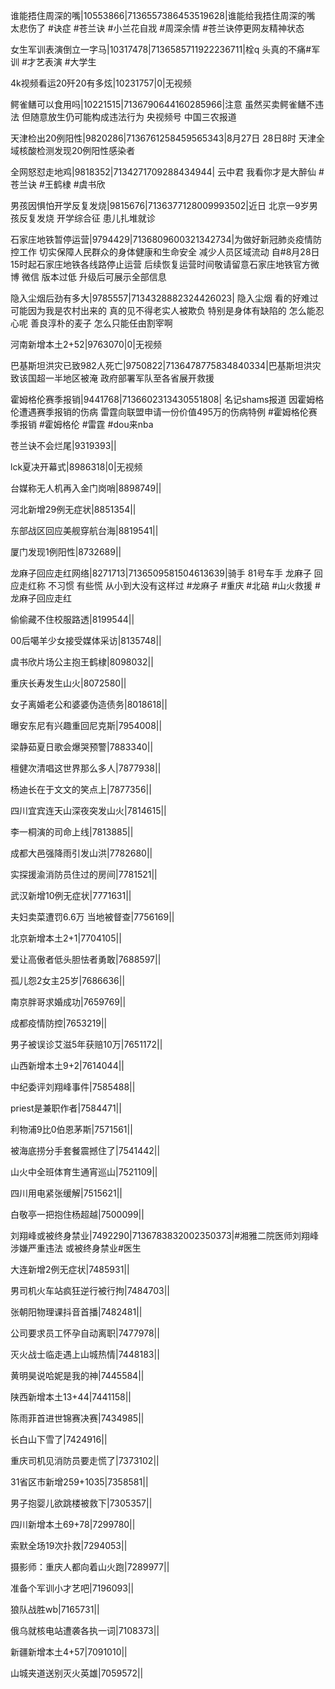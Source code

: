 谁能捂住周深的嘴|10553866|7136557386453519628|谁能给我捂住周深的嘴 太悲伤了  #诀症  #苍兰诀 #小兰花自戕 #周深余情 #苍兰诀停更网友精神状态

女生军训表演倒立一字马|10317478|7136585711922236711|栓q 头真的不痛#军训 #才艺表演 #大学生

4k视频看运20歼20有多炫|10231757|0|无视频

鳄雀鳝可以食用吗|10221515|7136790644160285966|注意 虽然买卖鳄雀鳝不违法 但随意放生仍可能构成违法行为  央视频号 中国三农报道 

天津检出20例阳性|9820286|7136761258459565343|8月27日 28日8时 天津全域核酸检测发现20例阳性感染者

全网怒怼走地鸡|9818352|7134271709288434944| 云中君 我看你才是大醉仙 #苍兰诀 #王鹤棣 #虞书欣

男孩因惧怕开学反复发烧|9815676|7136377128009993502|近日 北京一9岁男孩反复发烧   开学综合征 患儿扎堆就诊

石家庄地铁暂停运营|9794429|7136809600321342734|为做好新冠肺炎疫情防控工作 切实保障人民群众的身体健康和生命安全 减少人员区域流动 自#8月28日15时起石家庄地铁各线路停止运营 后续恢复运营时间敬请留意石家庄地铁官方微博 微信  版本过低 升级后可展示全部信息

隐入尘烟后劲有多大|9785557|7134328882324426023| 隐入尘烟 看的好难过 可能因为我是农村出来的 真的见不得老实人被欺负 特别是身体有缺陷的 怎么能忍心呢 善良淳朴的麦子 怎么只能任由割宰啊 

河南新增本土2+52|9763070|0|无视频

巴基斯坦洪灾已致982人死亡|9750822|7136478775834840334|巴基斯坦洪灾致该国超一半地区被淹 政府部署军队至各省展开救援

霍姆格伦赛季报销|9441768|7136602313430551808| 名记shams报道 因霍姆格伦遭遇赛季报销的伤病 雷霆向联盟申请一份价值495万的伤病特例 #霍姆格伦赛季报销 #霍姆格伦 #雷霆 #dou来nba

苍兰诀不会烂尾|9319393||

lck夏决开幕式|8986318|0|无视频

台媒称无人机再入金门岗哨|8898749||

河北新增29例无症状|8851354||

东部战区回应美舰穿航台海|8819541||

厦门发现1例阳性|8732689||

龙麻子回应走红网络|8271713|7136509581504613639|骑手 81号车手 龙麻子 回应走红称 不习惯 有些慌 从小到大没有这样过 #龙麻子 #重庆 #北碚 #山火救援 #龙麻子回应走红  

偷偷藏不住校服路透|8199544||

00后噶羊少女接受媒体采访|8135748||

虞书欣片场公主抱王鹤棣|8098032||

重庆长寿发生山火|8072580||

女子离婚老公和婆婆伪造债务|8018618||

曝安东尼有兴趣重回尼克斯|7954008||

梁静茹夏日歌会爆哭预警|7883340||

檀健次清唱这世界那么多人|7877938||

杨迪长在于文文的笑点上|7877356||

四川宜宾连天山深夜突发山火|7814615||

李一桐演的司命上线|7813885||

成都大邑强降雨引发山洪|7782680||

实探援渝消防员住过的房间|7781521||

武汉新增10例无症状|7771631||

夫妇卖菜遭罚6.6万 当地被督查|7756169||

北京新增本土2+1|7704105||

爱让高傲者低头胆怯者勇敢|7688597||

孤儿怨2女主25岁|7686636||

南京胖哥求婚成功|7659769||

成都疫情防控|7653219||

男子被误诊艾滋5年获赔10万|7651172||

山西新增本土9+2|7614044||

中纪委评刘翔峰事件|7585488||

priest是兼职作者|7584471||

利物浦9比0伯恩茅斯|7571561||

被海底捞分手套餐震撼住了|7541442||

山火中全班体育生通宵巡山|7521109||

四川用电紧张缓解|7515621||

白敬亭一把抱住杨超越|7500099||

刘翔峰或被终身禁业|7492290|7136783832002350373|#湘雅二院医师刘翔峰 涉嫌严重违法  或被终身禁业#医生 

大连新增2例无症状|7485931||

男司机火车站疯狂逆行被行拘|7484703||

张朝阳物理课抖音首播|7482481||

公司要求员工怀孕自动离职|7477978||

灭火战士临走遇上山城热情|7448183||

黄明昊说哈妮是我的神|7445584||

陕西新增本土13+44|7441158||

陈雨菲首进世锦赛决赛|7434985||

长白山下雪了|7424916||

重庆司机见消防员要走慌了|7373102||

31省区市新增259+1035|7358581||

男子抱婴儿欲跳楼被救下|7305357||

四川新增本土69+78|7299780||

索默全场19次扑救|7294053||

摄影师：重庆人都向着山火跑|7289977||

准备个军训小才艺吧|7196093||

狼队战胜wb|7165731||

俄乌就核电站遭袭各执一词|7108373||

新疆新增本土4+57|7091010||

山城夹道送别灭火英雄|7059572||

